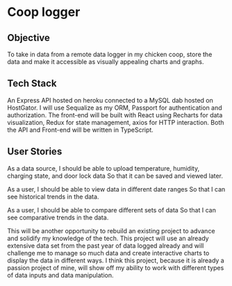 # Coop logger

## Objective

To take in data from a remote data logger in my chicken coop, store the data and make it accessible as visually appealing charts and graphs. 

## Tech Stack

An Express API hosted on heroku connected to a MySQL dab hosted on HostGator. I will use Sequalize as my ORM, Passport for authentication and authorization.
The front-end will be built with React using Recharts for data visualization, Redux for state management, axios for HTTP interaction.
Both the API and Front-end will be written in TypeScript.

## User Stories

As a data source,
I should be able to upload temperature, humidity, charging state, and door lock data
So that it can be saved and viewed later.

As a user,
I should be able to view data in different date ranges
So that I can see historical trends in the data.

As a user,
I should be able to compare different sets of data
So that I can see comparative trends in the data.

This will be another opportunity to rebuild an existing project to advance and solidify my knowledge of the tech. This project will use an already extensive data set from the past year of data logged already and will challenge me to manage so much data and create interactive charts to display the data in different ways. I think this project, because it is already a passion project of mine, will show off my ability to work with different types of data inputs and data manipulation.

